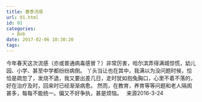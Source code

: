 ```yaml
---
title: 春季流感
url: 91.html
id: 91
categories:
  - Bob
date: 2017-02-06 10:30:20
tags:
---
```


今年春天这次流感（亦或普通病毒感冒？）非常厉害，哈尔滨弄得满城惊慌，幼儿园、小学、甚至中学都纷纷病倒。 丫头当让也在其中，我满以为没问题时候，恰恰是疏忽了，发烧不退，我又要出差几日，走时犹如抱兔胸口，心里不着不落的，好在治疗及时，回来时已经渐渐病愈。 然而，在教育，养育等等问题和老人隔阂甚多，每每不能统一。偏又不好争执，甚是烦恼。   来源2016-3-24